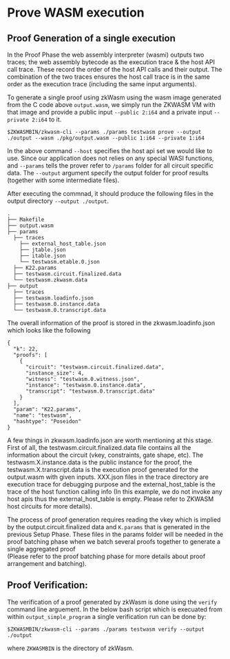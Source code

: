 # Prove WASM execution

## Proof Generation of a single execution

In the Proof Phase the web assembly interpreter (wasmi) outputs two traces; the web assembly bytecode as the execution trace & the host API call trace. These record the order of the host API calls and their output. The combination of the two traces ensures the host call trace is in the same order as the execution trace (including the same input arguments).<br>

To generate a single proof using zkWasm using the wasm image generated from the C code above `output.wasm`, we simply run the ZKWASM VM with that image and  provide a public input `--public 2:i64` and a private input `--private 2:i64` to it.

```console
$ZKWASMBIN/zkwasm-cli --params ./params testwasm prove --output ./output --wasm ./pkg/output.wasm --public 1:i64 --private 1:i64
```

In the above command `--host` specifies the host api set we would like to use. Since our application does not relies on any special WASI functions, and `--params` tells the prover refer to `/params` folder for all circuit specific data. The `--output` argument specify the output folder for proof results (together with some intermediate files).

After executing the commnad, it should produce the following files in the output directory `--output ./output`.

```
.
├── Makefile
├── output.wasm
├── params
  ├── traces
    ├── external_host_table.json
    ├── jtable.json
    ├── itable.json
    └── testwasm.etable.0.json
  ├── K22.params
  ├── testwasm.circuit.finalized.data
  └── testwasm.zkwasm.data
├── output
  ├── traces
  ├── testwasm.loadinfo.json
  ├── testwasm.0.instance.data
  └── testwasm.0.transcript.data
```

The overall information of the proof is stored in the zkwasm.loadinfo.json which looks like the following
```
{
  "k": 22,
  "proofs": [
    {
      "circuit": "testwasm.circuit.finalized.data",
      "instance_size": 4,
      "witness": "testwasm.0.witness.json",
      "instance": "testwasm.0.instance.data",
      "transcript": "testwasm.0.transcript.data"
    }
  ],
  "param": "K22.params",
  "name": "testwasm",
  "hashtype": "Poseidon"
}
```

A few things in zkwasm.loadinfo.json are worth mentioning at this stage. First of all, the testwasm.circuit.finalized.data file contains all the information about the circuit (vkey, constraints, gate shape, etc). The testwasm.X.instance.data is the public instance for the proof, the testwasm.X.transcript.data is the execution proof generated for the output.wasm with given inputs. XXX.json files in the trace directory are execution trace for debugging purpose and the external_host_table is the trace of the host function calling info (In this example, we do not invoke any host apis thus the external_host_table is empty. Please refer to ZKWASM host circuits for more details).

The process of proof generation requires reading the vkey which is implied by the output.circuit.finalized data and `K.params` that is generated in the previous Setup Phase. These files in the params folder will be needed in the proof batching phase when we batch several proofs together to generate a single aggregated proof<br> (Please refer to the proof batching phase for more details about proof arrangement and batching).

## Proof Verification:

The verification of a proof generated by zkWasm is done using the `verify` command line arguement. In the below bash script which is execuated from within `output_simple_program` a single verification run can be done by:

```
$ZKWASMBIN/zkwasm-cli --params ./params testwasm verify --output ./output
```
where `ZKWASMBIN` is the directory of zkWasm.


